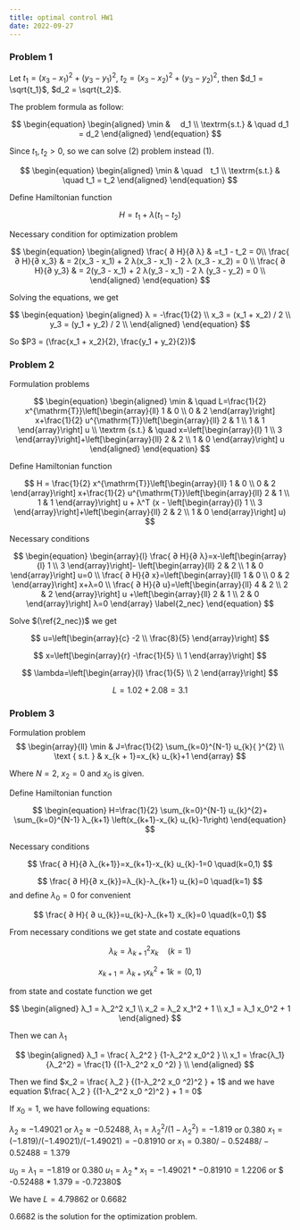 ```yaml
---
title: optimal control HW1
date: 2022-09-27
---
```


### Problem 1

Let $t_1 = (x_3 - x_1)^2 + (y_3 - y_1)^2$, $t_2 = (x_3 - x_2)^2 + (y_3 - y_2)^2$, 
then $d_1 = \sqrt{t_1}$, $d_2 = \sqrt{t_2}$.

The problem formula as follow:

$$
\begin{equation}
\begin{aligned}
\min &  d_1 \\
\textrm{s.t.} & \quad d_1 = d_2
\end{aligned}
\end{equation}
$$

Since $t_1, t_2 > 0$, so we can solve (2) problem instead (1).


$$
\begin{equation}
\begin{aligned}
\min & \quad t_1 \\
\textrm{s.t.}  & \quad t_1 = t_2
\end{aligned}
\end{equation}
$$

Define Hamiltonian function

$$
H = t_1 + λ(t_1 - t_2)
$$

Necessary condition for optimization problem

$$
\begin{equation}
\begin{aligned}
\frac{ ∂ H}{∂ λ}  & =t_1 - t_2 = 0\\
\frac{ ∂ H}{∂ x_3} & = 2(x_3 - x_1) + 2 λ(x_3 - x_1) - 2 λ (x_3 - x_2) = 0 \\
\frac{ ∂ H}{∂ y_3} & = 2(y_3 - x_1) + 2 λ(y_3 - x_1) - 2 λ (y_3 - y_2) = 0 \\
\end{aligned}
\end{equation}
$$

Solving the equations, we get

$$
\begin{equation}
\begin{aligned}
λ = -\frac{1}{2} \\
x_3 = (x_1 + x_2) / 2 \\ 
y_3 = (y_1 + y_2) / 2 \\
\end{aligned}
\end{equation}
$$

So $P3 = (\frac{x_1 + x_2}{2}, \frac{y_1 + y_2}{2})$


### Problem 2

Formulation problems

$$
\begin{equation}
\begin{aligned}
\min & \quad 
 L=\frac{1}{2} x^{\mathrm{T}}\left[\begin{array}{ll}
1 & 0 \\
0 & 2
\end{array}\right] x+\frac{1}{2} u^{\mathrm{T}}\left[\begin{array}{ll}
2 & 1 \\
1 & 1
\end{array}\right] u \\
\textrm {s.t.} & \quad 
x=\left[\begin{array}{l}
1 \\
3
\end{array}\right]+\left[\begin{array}{ll}
2 & 2 \\
1 & 0
\end{array}\right] u
\end{aligned}
\end{equation}
$$

Define Hamiltonian function

$$
H = \frac{1}{2} x^{\mathrm{T}}\left[\begin{array}{ll}
1 & 0 \\
0 & 2
\end{array}\right] x+\frac{1}{2} u^{\mathrm{T}}\left[\begin{array}{ll}
2 & 1 \\
1 & 1
\end{array}\right] u + λ^T (x - \left[\begin{array}{l}
1 \\
3
\end{array}\right]+\left[\begin{array}{ll}
2 & 2 \\
1 & 0
\end{array}\right] u)
$$

Necessary conditions

$$
\begin{equation}
\begin{array}{l}
\frac{ ∂ H}{∂ λ}=x-\left[\begin{array}{l}
1 \\
3
\end{array}\right]- \left[\begin{array}{ll}
2 & 2 \\
1 & 0
\end{array}\right] u=0 \\
\frac{ ∂ H}{∂ x}=\left[\begin{array}{ll}
1 & 0 \\
0 & 2
\end{array}\right] x+λ=0 \\
\frac{ ∂ H}{∂ u}=\left[\begin{array}{ll}
4 & 2 \\
2 & 2
\end{array}\right] u +\left[\begin{array}{ll}
2 & 1 \\
2 & 0
\end{array}\right] λ=0
\end{array}
\label{2_nec}
\end{equation}
$$

Solve $(\ref{2_nec})$ we get 

$$
u=\left[\begin{array}{c}
-2 \\
\frac{8}{5}
\end{array}\right]
$$

$$
x=\left[\begin{array}{r}
-\frac{1}{5} \\
1
\end{array}\right]
$$

$$
\lambda=\left[\begin{array}{l}
\frac{1}{5} \\
2
\end{array}\right]
$$

$$
L = 1.02 + 2.08 = 3.1
$$



### Problem 3

Formulation problem
$$
\begin{array}{ll}
\min & J=\frac{1}{2} \sum_{k=0}^{N-1} u_{k}{ }^{2} \\
\text { s.t. } & x_{k + 1}=x_{k} u_{k}+1
\end{array}
$$

Where $N = 2$, $x_2 = 0$ and $x_0$ is given.

Define Hamiltonian function

$$
\begin{equation}
H=\frac{1}{2} \sum_{k=0}^{N-1} u_{k}^{2}+ \sum_{k=0}^{N-1} λ_{k+1} \left(x_{k+1}-x_{k} u_{k}-1\right)
\end{equation}
$$

Necessary conditions

$$
\frac{ ∂ H}{∂ λ_{k+1}}=x_{k+1}-x_{k} u_{k}-1=0 \quad(k=0,1)
$$

$$
\frac{ ∂ H}{∂ x_{k}}=λ_{k}-λ_{k+1} u_{k}=0 \quad(k=1)
$$
and define $λ_{0} = 0$ for convenient

$$
\frac{ ∂ H}{ ∂ u_{k}}=u_{k}-λ_{k+1} x_{k}=0 \quad(k=0,1)
$$


From necessary conditions we get state and costate equations

$$
λ_k  = λ_{k+1}^2 x_k \quad (k = 1)
$$

$$
x_{k+1} = λ_{k+1} x_k^2  + 1   k = (0, 1)
$$

from state and costate function we get

$$
\begin{aligned}
λ_1 = λ_2^2 x_1 \\ 
x_2 = λ_2 x_1^2 + 1 \\ 
x_1 = λ_1 x_0^2 + 1
\end{aligned}
$$

Then we can $λ_1$


$$
\begin{aligned}
λ_1 = \frac{ λ_2^2 } {1-λ_2^2 x_0^2 } \\
x_1 = \frac{λ_1}{λ_2^2} = \frac{1} {(1-λ_2^2 x_0 ^2) } \\
\end{aligned}
$$

Then we find  $x_2 = \frac{ λ_2  } {(1-λ_2^2 x_0 ^2)^2 } + 1$ and we have equation $\frac{ λ_2  } {(1-λ_2^2 x_0 ^2)^2 } + 1 = 0$ 

If $x_0 = 1$, we have following equations: 



$λ_2 ≈ -1.49021$ or $λ_2 ≈ -0.52488$, 
$λ_1 = λ_2^2 / (1 - λ_2^2) = -1.819$ or $0.380$
$x_1 = (-1.819) / (-1.49021) / (-1.49021) = -0.81910$
or 
$x_1 = 0.380 / -0.52488 / -0.52488 = 1.379$

$u_0 = λ_1 = -1.819$ or $0.380$
$u_1 = λ_2 * x_1 = -1.49021 * -0.81910 = 1.2206$  or $ -0.52488 * 1.379 = -0.72380$

We have $L = 4.79862$ or $0.6682$ 

0.6682 is the solution for the optimization problem.





